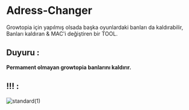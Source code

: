 # Adress-Changer
Growtopia için yapılmış olsada başka oyunlardaki banları da kaldırabilir,
Banları kaldıran & MAC'i değiştiren bir TOOL.

## Duyuru :

**Permament olmayan growtopia banlarını kaldırır.**

## !!! :
![standard(1)](https://github.com/user-attachments/assets/0ed77257-53db-4801-ba62-42f1f17ca003)
